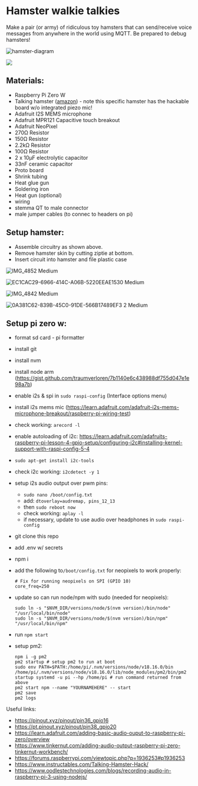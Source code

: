# Hamster walkie talkies

Make a pair (or army) of ridiculous toy hamsters that can send/receive voice messages from anywhere in the world using MQTT. Be prepared to debug hamsters!

![hamster-diagram](https://github.com/traumverloren/hamster-walkie-talkie/assets/9959680/cb510b99-b6fe-473c-b431-5e8818b493fc)

![](https://github.com/traumverloren/hamster-walkie-talkie/assets/9959680/27419332-ba33-4313-934f-5c0328e1228f)


## Materials:
- Raspberry Pi Zero W
- Talking hamster ([amazon](https://amzn.eu/d/eBBaJ0Z)) - note this specific hamster has the hackable board w/o integrated piezo mic!
- Adafruit I2S MEMS microphone
- Adafruit MPR121 Capacitive touch breakout
- Adafruit NeoPixel
- 270Ω Resistor
- 150Ω Resistor
- 2.2kΩ Resistor
- 100Ω Resistor
- 2 x 10µF electrolytic capacitor
- 33nF ceramic capacitor
- Proto board
- Shrink tubing
- Heat glue gun
- Soldering iron
- Heat gun (optional)
- wiring
- stemma QT to male connector
- male jumper cables (to connec to headers on pi)

## Setup hamster:
- Assemble circuitry as shown above.
- Remove hamster skin by cutting ziptie at bottom.
- Insert circuit into hamster and file plastic case

![IMG_4852 Medium](https://github.com/traumverloren/hamster-walkie-talkie/assets/9959680/1ceb649a-0f48-425f-839c-f4df827385a3)

![EC1CAC29-6966-414C-A06B-5220EEAE1530 Medium](https://github.com/traumverloren/hamster-walkie-talkie/assets/9959680/0669f682-d379-4b13-b47c-bf56706bc798)

![IMG_4842 Medium](https://github.com/traumverloren/hamster-walkie-talkie/assets/9959680/6dd87338-6936-43e8-a13d-650c75d46ebb)

![0A381C62-839B-45C0-91DE-566B17489EF3 2 Medium](https://github.com/traumverloren/hamster-walkie-talkie/assets/9959680/d5fe9743-1867-4313-a5ff-eec1bea3343e)


## Setup pi zero w:

- format sd card - pi formatter
- install git
- install nvm
- install node arm (https://gist.github.com/traumverloren/7b1140e6c438988df755d047e1e98a7b)
- enable i2s & spi in `sudo raspi-config` (Interface options menu)
- install i2s mems mic (https://learn.adafruit.com/adafruit-i2s-mems-microphone-breakout/raspberry-pi-wiring-test)
- check working: `arecord -l`
- enable autoloading of i2c: https://learn.adafruit.com/adafruits-raspberry-pi-lesson-4-gpio-setup/configuring-i2c#installing-kernel-support-with-raspi-config-5-4
- `sudo apt-get install i2c-tools`
- check i2c working: `i2cdetect -y 1`
- setup i2s audio output over pwm pins:
  - `sudo nano /boot/config.txt`
  - add: `dtoverlay=audremap, pins_12_13`
  - then `sudo reboot now`
  - check working: `aplay -l`
  - if necessary, update to use audio over headphones in `sudo raspi-config`
- git clone this repo
- add .env w/ secrets
- npm i
- add the following to`/boot/config.txt` for neopixels to work properly:

  ```shell
  # Fix for running neopixels on SPI (GPIO 10)
  core_freq=250
  ```

- update so can run node/npm with sudo (needed for neopixels):

  ```shell
  sudo ln -s "$NVM_DIR/versions/node/$(nvm version)/bin/node" "/usr/local/bin/node"
  sudo ln -s "$NVM_DIR/versions/node/$(nvm version)/bin/npm" "/usr/local/bin/npm"
  ```

- run `npm start`
- setup pm2:
  ```shell
  npm i -g pm2
  pm2 startup # setup pm2 to run at boot
  sudo env PATH=$PATH:/home/pi/.nvm/versions/node/v18.16.0/bin /home/pi/.nvm/versions/node/v18.16.0/lib/node_modules/pm2/bin/pm2 startup systemd -u pi --hp /home/pi # run command returned from above
  pm2 start npm --name "YOURNAMEHERE" -- start
  pm2 save
  pm2 logs
  ```

Useful links:

- https://pinout.xyz/pinout/pin36_gpio16
- https://pt.pinout.xyz/pinout/pin38_gpio20
- https://learn.adafruit.com/adding-basic-audio-ouput-to-raspberry-pi-zero/overview
- https://www.tinkernut.com/adding-audio-output-raspberry-pi-zero-tinkernut-workbench/
- https://forums.raspberrypi.com/viewtopic.php?p=1936253#p1936253
- https://www.instructables.com/Talking-Hamster-Hack/
- https://www.oodlestechnologies.com/blogs/recording-audio-in-raspberry-pi-3-using-nodejs/
